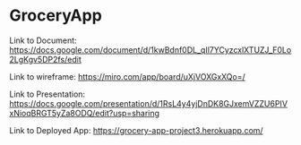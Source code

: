 # GroceryApp

Link to Document: https://docs.google.com/document/d/1kwBdnf0DL_qIl7YCyzcxlXTUZJ_F0Lo2LgKgv5DP2fs/edit

Link to wireframe: https://miro.com/app/board/uXjVOXGxXQo=/

Link to Presentation: https://docs.google.com/presentation/d/1RsL4y4yjDnDK8GJxemVZZU6PIVxNioqBRGT5yZa8ODQ/edit?usp=sharing

Link to Deployed App: https://grocery-app-project3.herokuapp.com/

